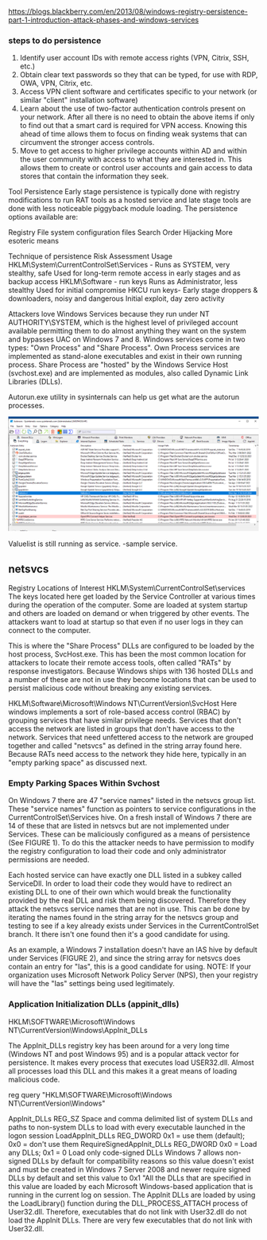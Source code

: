 https://blogs.blackberry.com/en/2013/08/windows-registry-persistence-part-1-introduction-attack-phases-and-windows-services


### steps to do persistence

1. Identify user account IDs with remote access rights (VPN, Citrix, SSH, etc.)
2. Obtain clear text passwords so they that can be typed, for use with RDP, OWA, VPN, Citrix, etc.
3. Access VPN client software and certificates specific to your network (or similar "client" installation software)
4. Learn about the use of two-factor authentication controls present on your network. After all there is no need to obtain the above items if only to find out that a smart card is required for VPN access. Knowing this ahead of time allows them to focus on finding weak systems that can circumvent the stronger access controls.
5. Move to get access to higher privilege accounts within AD and within the user community with access to what they are interested in. This allows them to create or control user accounts and gain access to data stores that contain the information they seek.


Tool Persistence
Early stage persistence is typically done with registry modifications to run RAT tools as a hosted service and late stage tools are done with less noticeable piggyback module loading. The persistence options available are:

Registry
File system configuration files
Search Order Hijacking
More esoteric means

Technique of persistence	Risk Assessment	Usage
HKLM\System\CurrentControlSet\Services	- Runs as SYSTEM, very stealthy, safe	Used for long-term remote access in early stages and as backup access
HKLM\Software - run keys	Runs as Administrator, less stealthy	Used for initial compromise
HKCU run keys- Early stage droppers & downloaders, noisy and dangerous	Initial exploit, day zero activity

Attackers love Windows Services because they run under NT AUTHORITY\SYSTEM, which is the highest level of privileged account available permitting them to do almost anything they want on the system and bypasses UAC on Windows 7 and 8. Windows services come in two types: "Own Process" and "Share Process". Own Process services are implemented as stand-alone executables and exist in their own running process. Share Process are "hosted" by the Windows Service Host (svchost.exe) and are implemented as modules, also called Dynamic Link Libraries (DLLs).

Autorun.exe utility in sysinternals can help us get what are the autorun processes.

![](autorun_check.png)

Valuelist is still running as service. -sample service.


## netsvcs 

Registry Locations of Interest
 HKLM\System\CurrentControlSet\services 
The keys located here get loaded by the Service Controller at various times during the operation of the computer. Some are loaded at system startup and others are loaded on demand or when triggered by other events. The attackers want to load at startup so that even if no user logs in they can connect to the computer.

This is where the "Share Process" DLLs are configured to be loaded by the host process, SvcHost.exe. This has been the most common location for attackers to locate their remote access tools, often called "RATs" by response investigators. Because Windows ships with 136 hosted DLLs and a number of these are not in use they become locations that can be used to persist malicious code without breaking any existing services.

 HKLM\Software\Microsoft\Windows NT\CurrentVersion\SvcHost 
Here windows implements a sort of role-based access control (RBAC) by grouping services that have similar privilege needs. Services that don't access the network are listed in groups that don't have access to the network. Services that need unfettered access to the network are grouped together and called "netsvcs" as defined in the string array found here. Because RATs need access to the network they hide here, typically in an "empty parking space" as discussed next.

### Empty Parking Spaces Within Svchost

On Windows 7 there are 47 "service names" listed in the netsvcs group list. These "service names" function as pointers to service configurations in the CurrentControlSet\Services hive. On a fresh install of Windows 7 there are 14 of these that are listed in netsvcs but are not implemented under Services. These can be maliciously configured as a means of persistence (See FIGURE 1). To do this the attacker needs to have permission to modify the registry configuration to load their code and only administrator permissions are needed.

Each hosted service can have exactly one DLL listed in a subkey called ServiceDll. In order to load their code they would have to redirect an existing DLL to one of their own which would break the functionality provided by the real DLL and risk them being discovered. Therefore they attack the netsvcs service names that are not in use. This can be done by iterating the names found in the string array for the netsvcs group and testing to see if a key already exists under Services in the CurrentControlSet branch. It there isn't one found then it's a good candidate for using.

As an example, a Windows 7 installation doesn't have an IAS hive by default under Services (FIGURE 2), and since the string array for netsvcs does contain an entry for "Ias", this is a good candidate for using. NOTE: If your organization uses Microsoft Network Policy Server (NPS), then your registry will have the "Ias" settings being used legitimately.

### Application Initialization DLLs (appinit_dlls)
 
 HKLM\SOFTWARE\Microsoft\Windows NT\CurrentVersion\Windows\AppInit_DLLs 

The AppInit_DLLs registry key has been around for a very long time (Windows NT and post Windows 95) and is a popular attack vector for persistence. It makes every process that executes load USER32.dll. Almost all processes load this DLL and this makes it a great means of loading malicious code.

reg query "HKLM\SOFTWARE\Microsoft\Windows NT\CurrentVersion\Windows"

AppInit_DLLs	REG_SZ	Space and comma delimited list of system DLLs and paths to non-system DLLs to load with every executable launched in the logon session
LoadAppInit_DLLs	REG_DWORD	0x1 = use them (default); 0x0 = don't use them
RequireSignedAppInit_DLLs	REG_DWORD	0x0 = Load any DLLs; 0x1 = 0 Load only code-signed DLLs 
Windows 7 allows non-signed DLLs by default for compatibility reasons so this value doesn't exist and must be created in Windows 7 
Server 2008 and newer require signed DLLs by default and set this value to 0x1
"All the DLLs that are specified in this value are loaded by each Microsoft Windows-based application that is running in the current log on session. The AppInit DLLs are loaded by using the LoadLibrary() function during the DLL_PROCESS_ATTACH process of User32.dll. Therefore, executables that do not link with User32.dll do not load the AppInit DLLs. There are very few executables that do not link with User32.dll. 



